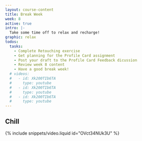 ```yaml
---
layout: course-content
title: Break Week
week: 8
active: true
intro: |-
  Take some time off to relax and recharge!
graphic: relax
todos:
  tasks:
    - Complete Retouching exercise
    - Get planning for the Profile Card assignment
    - Post your draft to the Profile Card Feedback dicussion
    - Review week 8 content
    - Have a good break week!
  # videos:
  #   - id: Xk200TIb6TA
  #     type: youtube
  #   - id: Xk200TIb6TA
  #     type: youtube
  #   - id: Xk200TIb6TA
  #     type: youtube
---
```


## Chill

{% include snippets/video.liquid id="OVct34NUk3U" %}
